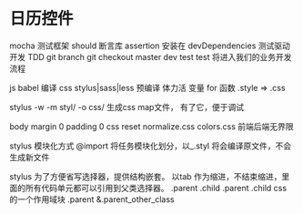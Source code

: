 # 日历控件
  mocha 测试框架
  should 断言库 assertion
  安装在 devDependencies
  测试驱动开发 TDD
  git branch
  git checkout
  master dev test
  test 将进入我们的业务开发流程

  js babel 编译
  css stylus|sass|less
  预编译 体力活 变量 for 函数
  .style => .css
   
  stylus -w -m styl/ -o css/
  生成css map文件， 有了它，便于调试

  body margin 0 padding 0
  css reset 
  normalize.css
  colors.css
  前端后端无界限

  stylus 模块化方式 @import 将任务模块化划分，以_.styl 将会编译原文件，不会生成新文件

  stylus 为了方便省写选择器，提供结构嵌套。
  以tab 作为缩进，不结束缩进，里面的所有代码单元都可以引用到父类选择器。
  .parent 
    .child
  .parent .child
  css 的一个作用域块
  .parent
    &.parent_other_class
